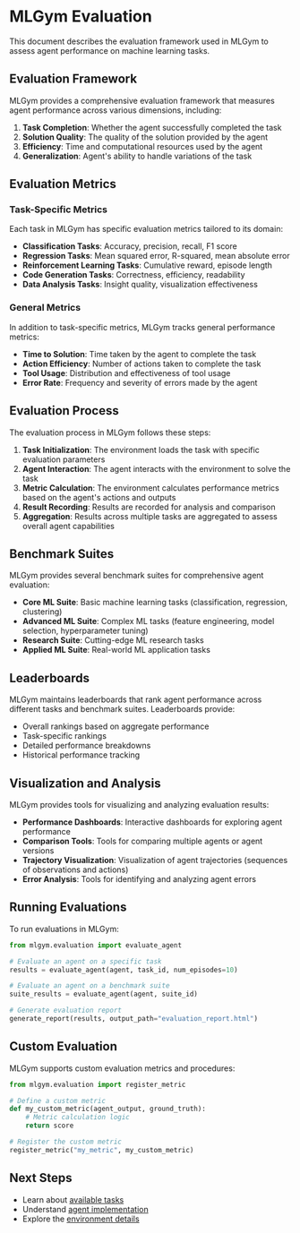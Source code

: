 # MLGym Evaluation

This document describes the evaluation framework used in MLGym to assess agent performance on machine learning tasks.

## Evaluation Framework

MLGym provides a comprehensive evaluation framework that measures agent performance across various dimensions, including:

1. **Task Completion**: Whether the agent successfully completed the task
2. **Solution Quality**: The quality of the solution provided by the agent
3. **Efficiency**: Time and computational resources used by the agent
4. **Generalization**: Agent's ability to handle variations of the task

## Evaluation Metrics

### Task-Specific Metrics

Each task in MLGym has specific evaluation metrics tailored to its domain:

- **Classification Tasks**: Accuracy, precision, recall, F1 score
- **Regression Tasks**: Mean squared error, R-squared, mean absolute error
- **Reinforcement Learning Tasks**: Cumulative reward, episode length
- **Code Generation Tasks**: Correctness, efficiency, readability
- **Data Analysis Tasks**: Insight quality, visualization effectiveness

### General Metrics

In addition to task-specific metrics, MLGym tracks general performance metrics:

- **Time to Solution**: Time taken by the agent to complete the task
- **Action Efficiency**: Number of actions taken to complete the task
- **Tool Usage**: Distribution and effectiveness of tool usage
- **Error Rate**: Frequency and severity of errors made by the agent

## Evaluation Process

The evaluation process in MLGym follows these steps:

1. **Task Initialization**: The environment loads the task with specific evaluation parameters
2. **Agent Interaction**: The agent interacts with the environment to solve the task
3. **Metric Calculation**: The environment calculates performance metrics based on the agent's actions and outputs
4. **Result Recording**: Results are recorded for analysis and comparison
5. **Aggregation**: Results across multiple tasks are aggregated to assess overall agent capabilities

## Benchmark Suites

MLGym provides several benchmark suites for comprehensive agent evaluation:

- **Core ML Suite**: Basic machine learning tasks (classification, regression, clustering)
- **Advanced ML Suite**: Complex ML tasks (feature engineering, model selection, hyperparameter tuning)
- **Research Suite**: Cutting-edge ML research tasks
- **Applied ML Suite**: Real-world ML application tasks

## Leaderboards

MLGym maintains leaderboards that rank agent performance across different tasks and benchmark suites. Leaderboards provide:

- Overall rankings based on aggregate performance
- Task-specific rankings
- Detailed performance breakdowns
- Historical performance tracking

## Visualization and Analysis

MLGym provides tools for visualizing and analyzing evaluation results:

- **Performance Dashboards**: Interactive dashboards for exploring agent performance
- **Comparison Tools**: Tools for comparing multiple agents or agent versions
- **Trajectory Visualization**: Visualization of agent trajectories (sequences of observations and actions)
- **Error Analysis**: Tools for identifying and analyzing agent errors

## Running Evaluations

To run evaluations in MLGym:

```python
from mlgym.evaluation import evaluate_agent

# Evaluate an agent on a specific task
results = evaluate_agent(agent, task_id, num_episodes=10)

# Evaluate an agent on a benchmark suite
suite_results = evaluate_agent(agent, suite_id)

# Generate evaluation report
generate_report(results, output_path="evaluation_report.html")
```

## Custom Evaluation

MLGym supports custom evaluation metrics and procedures:

```python
from mlgym.evaluation import register_metric

# Define a custom metric
def my_custom_metric(agent_output, ground_truth):
    # Metric calculation logic
    return score

# Register the custom metric
register_metric("my_metric", my_custom_metric)
```

## Next Steps

- Learn about [available tasks](./tasks.md)
- Understand [agent implementation](./agents.md)
- Explore the [environment details](./environment.md)